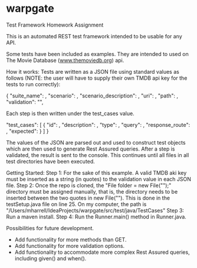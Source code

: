 # warpgate
Test Framework Homework Assignment

This is an automated REST test framework intended to be usable for any API.

Some tests have been included as examples. They are intended to used on The Movie Database (www.themoviedb.org) api. 

How it works:
Tests are written as a JSON file using standard values as follows (NOTE: the user will have to supply their own TMDB api key for the tests to run correctly): 

{
  "suite_name": ,
  "scenario": ,
  "scenario_description": ,
  "uri": ,
  "path": ,
  "validation": "",
 
 Each step is then written under the test_cases value.
  
  "test_cases": [
    {
      "id": ,
      "description": ,
      "type": ,
      "query": ,
      "response_route": ,
      "expected":
    }
  ]
}

The values of the JSON are parsed out and used to construct test objects which are then used to generate Rest Assured queries. After a  step is validated, the result is sent to the console. This continues until all files in all test directories have been executed.

Getting Started:
Step 1: For the sake of this example. A valid TMDB aki key must be inserted as a string (in quotes) to the validation value in each JSON file.
Step 2: Once the repo is cloned, the "File folder = new File("");" directory must be assigned manually, that is, the
directory needs to be inserted between the two quotes in new File(""). This is done in the testSetup.java file on line 25.
On my computer, the path is "/Users/mharrell/IdeaProjects/warpgate/src/test/java/TestCases"
Step 3: Run a maven install.
Step 4: Run the Runner.main() method in Runner.java.

Possibilities for future development. 
 - Add functionality for more methods than GET.
 - Add functionality for more validation options.
 - Add functionality to accommodate more complex Rest Assured queries, including given() and when().

